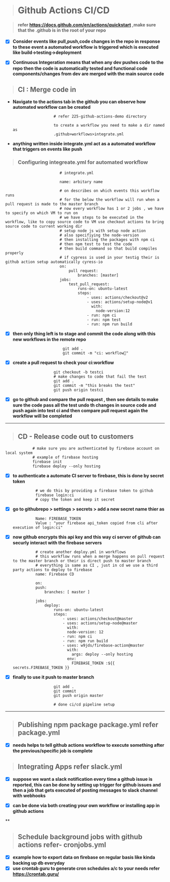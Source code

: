 > # Github Actions CI/CD

> #### refer https://docs.github.com/en/actions/quickstart ,make sure that the .github is in the root of your repo

- [x] **Consider events like pull,push,code changes in the repo in response to these event a automated workflow is triggered which is executed like build->testing->deployment**

- [x] **Continuous Integeration means that when any dev pushes code to the repo then the code is automatically tested and functional code components/changes from dev are merged  with the main source code**

> ## CI : Merge code in

- **Navigate to the actions tab in the github you can observe how automated workflow can be created**

                        # refer 225-github-actions-demo directory

                        to create a workflow you need to make a dir named as 
                        .github>workflows>integrate.yml

- **anything written inside integrate.yml act as a automated workflow that triggers on events like push**

> ### Configuring integreate.yml for automated workflow

                            # integrate.yml

                            name: arbitary name
                            
                            # on describes on which events this workflow runs
                            # for the below the workflow will run when a pull request is made to the master branch
                            # now every workflow has 1 or 2 jobs , we have to specify on which VM to run on
                            # we have steps to be executed in the workflow, like to copy source code to VM use checkout actions to bring source code to current working dir
                            # setup node js with setup node action
                            # also specifiying the node-version
                            # then installing the packages with npm ci
                            # then npm test to test the code
                            # then build command so that build compiles properly
                            # if cypress is used in your testig their is github action setup automatically cyress-io
                            on:
                                pull request:
                                    branches: [master]
                            jobs:
                                test_pull_request:
                                    runs-on: ubuntu-latest
                                    steps:
                                        - uses: actions/checkout@v2
                                        - uses: actions/setup-node@v1
                                          with:
                                            node-version:12
                                        - run: npm ci
                                        - run: npm test
                                        - run: npm run build

- [x] **then only thing left is to stage and commit the code along with this new workflows in the remote repo**

                            git add .
                            git commit -m "ci: workflow🎃"

- [x] **create a pull request to check your ci:workflow**

                        git checkout -b testci
                        # make changes to code that fail the test
                        git add .
                        git commit -m "this breaks the test"
                        git push origin testci

- [x] **go to github and compare the pull request , then see details to make sure the code pass all the test undo th changes in source code and push again into test ci and then compare pull request again the workflow will be completed**

***

> ## CD - Release code out to customers
                
                # make sure you are authenticated by firebase account on local system 
                # example of firebase hosting
                firebase init
                firebase deploy --only hosting

- [x] **to authenticate a automate CI server to firebase, this is done by secret token**

                # we do this by providing a firebase token to github
                firebase login:ci
                # copy the token and keep it secret

- [x] **go to githubrepo > settings > secrets > add a new secret name thier as**

                Name: FIREBASE_TOKEN
                Value : "your firebase api_token copied from cli after execution of login:ci"

- [x] **now github encrypts this api key and this way ci server of github can securly interact with the firebase servers**

                # create another deploy.yml in workflows
                # this workflow runs when a merge happens on pull request to the master branch or their is direct push to master branch
                # everything is same as CI , just in cd we use a third party actions to deploy to firebase
                name: Firebase CD

                on:
                push:
                    branches: [ master ]
                
                jobs:
                    deploy:
                        runs-on: ubuntu-latest
                        steps:
                            - uses: actions/checkout@master
                            - uses: actions/setup-node@master
                              with:
                              node-version: 12
                            - run: npm ci
                            - run: npm run build
                            - uses: w9jds/firebase-action@master
                              with:
                                args: deploy --only hosting
                              env: 
                                FIREBASE_TOKEN :${{ secrets.FIREBASE_TOKEN }}

- [x] **finally to use it push to master branch**

                        git add .
                        git commit
                        git push origin master

                        # done ci/cd pipeline setup
***

> ## Publishing npm package package.yml refer package.yml

- [x] **needs helps to tell github actions workflow to execute something after the previous/specific job is complete**

> ## Integrating Apps refer slack.yml

- [x] **suppose we want a slack notification every time a github issue is reported, this can be done by setting up trigger for github issues and then a job that gets executed of posting messages to slack channel with webhooks**

- [x] **can be done via both creating your own workflow or installing app in github actions**

**

> ## Schedule background jobs with github actions refer- cronjobs.yml


- [x] **example how to export data on firebase on regular basis like kinda backing up db everyday**
- [x] **use crontab guru to generate cron schedules a/c to your needs refer https://crontab.guru/** 
